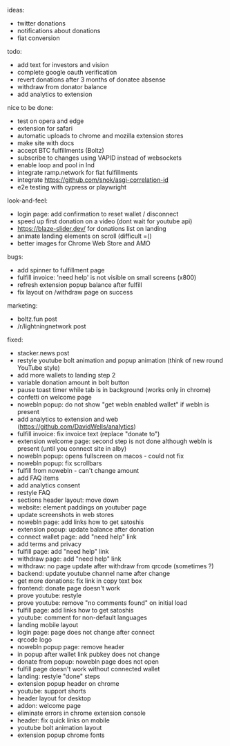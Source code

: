 ideas:
- twitter donations
- notifications about donations
- fiat conversion

todo:
- add text for investors and vision
- complete google oauth verification
- revert donations after 3 months of donatee absense
- withdraw from donator balance
- add analytics to extension

nice to be done:
- test on opera and edge
- extension for safari
- automatic uploads to chrome and mozilla extension stores
- make site with docs
- accept BTC fulfillments (Boltz)
- subscribe to changes using VAPID instead of websockets
- enable loop and pool in lnd
- integrate ramp.network for fiat fulfillments
- integrate https://github.com/snok/asgi-correlation-id
- e2e testing with cypress or playwright

look-and-feel:
- login page: add confirmation to reset wallet / disconnect
- speed up first donation on a video (dont wait for youtube api)
- https://blaze-slider.dev/ for donations list on landing
- animate landing elements on scroll (difficult =()
- better images for Chrome Web Store and AMO

bugs:
- add spinner to fulfillment page
- fulfill invoice: 'need help' is not visible on small screens (x800)
- refresh extension popup balance after fulfill
- fix layout on /withdraw page on success

marketing:
- boltz.fun post
- /r/lightningnetwork post

fixed:
- stacker.news post
- restyle youtube bolt animation and popup animation (think of new round YouTube style)
- add more wallets to landing step 2
- variable donation amount in bolt button
- pause toast timer while tab is in background (works only in chrome)
- confetti on welcome page
- nowebln popup: do not show "get webln enabled wallet" if webln is present
- add analytics to extension and web (https://github.com/DavidWells/analytics)
- fulfill invoice: fix invoice text (replace "donate to")
- extension welcome page: second step is not done although webln is present (until you connect site in alby)
- nowebln popup: opens fullscreen on macos - could not fix
- nowebln popup: fix scrollbars
- fulfill from nowebln - can't change amount
- add FAQ items
- add analytics consent
- restyle FAQ
- sections header layout: move down
- website: element paddings on youtuber page
- update screenshots in web stores
- nowebln page: add links how to get satoshis
- extension popup: update balance after donation
- connect wallet page: add "need help" link
- add terms and privacy
- fulfill page: add "need help" link
- withdraw page: add "need help" link
- withdraw: no page update after withdraw from qrcode (sometimes ?)
- backend: update youtube channel name after change
- get more donations: fix link in copy text box
- frontend: donate page doesn't work
- prove youtube: restyle
- prove youtube: remove "no comments found" on initial load
- fulfill page: add links how to get satoshis
- youtube: comment for non-default languages
- landing mobile layout
- login page: page does not change after connect
- qrcode logo
- nowebln popup page: remove header
- in popup after wallet link pubkey does not change
- donate from popup: nowebln page does not open
- fulfill page doesn't work without connected wallet
- landing: restyle "done" steps
- extension popup header on chrome
- youtube: support shorts
- header layout for desktop
- addon: welcome page
- eliminate errors in chrome extension console
- header: fix quick links on mobile
- youtube bolt animation layout
- extension popup chrome fonts
